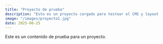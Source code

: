 ```yaml
---
title: "Proyecto de prueba"
description: "Esto es un proyecto cargado para testear el CMS y layout."
image: "/images/proyecto1.jpg"
date: 2025-06-25
---
```


Este es un contenido de prueba para un proyecto.